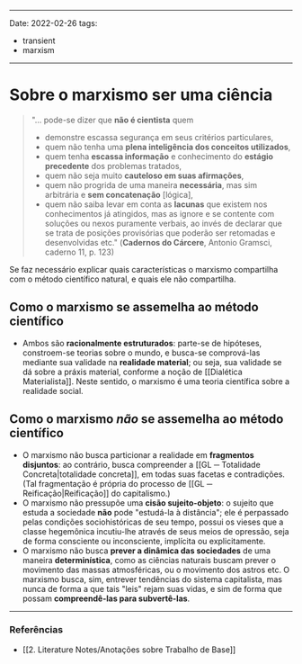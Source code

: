 
---
Date: 2022-02-26
tags:
  - transient
  - marxism
---
# Sobre o marxismo ser uma ciência
> "... pode-se dizer que **não é cientista** quem 
> * demonstre escassa segurança em seus critérios particulares,
> * quem não tenha uma **plena inteligência dos conceitos utilizados**,
> * quem tenha **escassa informação** e conhecimento do **estágio precedente** dos problemas tratados,
> * quem não seja muito **cauteloso em suas afirmações**,
> * quem não progrida de uma maneira **necessária**, mas sim arbitrária e **sem concatenação** [lógica],
> * quem não saiba levar em conta as **lacunas** que existem nos conhecimentos já atingidos, mas as ignore e se contente com soluções ou nexos puramente verbais, ao invés de declarar que se trata de posições provisórias que poderão ser retomadas e desenvolvidas etc."
> (**Cadernos do Cárcere**, Antonio Gramsci, caderno 11, p. 123)

Se faz necessário explicar quais características o marxismo compartilha com o método científico natural, e quais ele não compartilha.

## Como o marxismo se assemelha ao método científico
* Ambos são **racionalmente estruturados**: parte-se de hipóteses, constroem-se teorias sobre o mundo, e busca-se comprová-las mediante sua validade na **realidade material**; ou seja, sua validade se dá sobre a práxis material, conforme a noção de [[Dialética Materialista]]. Neste sentido, o marxismo é uma teoria científica sobre a realidade social.

## Como o marxismo *não* se assemelha ao método científico
* O marxismo não busca particionar a realidade em **fragmentos disjuntos**: ao contrário, busca compreender a [[GL ─ Totalidade Concreta|totalidade concreta]], em todas suas facetas e contradições. (Tal fragmentação é própria do processo de [[GL ─ Reificação|Reificação]] do capitalismo.)
* O marxismo não pressupõe uma **cisão sujeito-objeto**: o sujeito que estuda a sociedade **não** pode "estudá-la à distância"; ele é perpassado pelas condições sociohistóricas de seu tempo, possui os vieses que a classe hegemônica incutiu-lhe através de seus meios de opressão, seja de forma consciente ou inconsciente, implícita ou explicitamente.  
* O marxismo não busca **prever a dinâmica das sociedades** de uma maneira **determinística**, como as ciências naturais buscam prever o movimento das massas atmosféricas, ou o movimento dos astros etc. O marxismo busca, sim, entrever tendências do sistema capitalista, mas nunca de forma a que tais "leis" rejam suas vidas, e sim de forma que possam **compreendê-las para subvertê-las**. 

---
### Referências
- [[2. Literature Notes/Anotações sobre Trabalho de Base]]